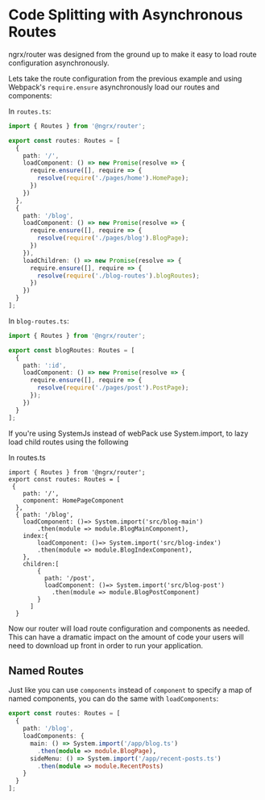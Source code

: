 # Code Splitting with Asynchronous Routes

ngrx/router was designed from the ground up to make it easy to load route configuration asynchronously.

Lets take the route configuration from the previous example and using Webpack's `require.ensure` asynchronously load our routes and components:

In `routes.ts`:
```ts
import { Routes } from '@ngrx/router';

export const routes: Routes = [
  {
    path: '/',
    loadComponent: () => new Promise(resolve => {
      require.ensure([], require => {
        resolve(require('./pages/home').HomePage);
      })
    })
  },
  {
    path: '/blog',
    loadComponent: () => new Promise(resolve => {
      require.ensure([], require => {
        resolve(require('./pages/blog').BlogPage);
      })
    }),
    loadChildren: () => new Promise(resolve => {
      require.ensure([], require => {
        resolve(require('./blog-routes').blogRoutes);
      })
    })
  }
];
```

In `blog-routes.ts`:
```ts
import { Routes } from '@ngrx/router';

export const blogRoutes: Routes = [
  {
    path: ':id',
    loadComponent: () => new Promise(resolve => {
      require.ensure([], require => {
        resolve(require('./pages/post').PostPage);
      });
    })
  }
];
```

If you're using SystemJs instead of webPack use System.import, to lazy load child routes using the following

In routes.ts
```
import { Routes } from '@ngrx/router';
export const routes: Routes = [
 {
    path: '/',
    component: HomePageComponent
  },
  { path: '/blog', 
    loadComponent: ()=> System.import('src/blog-main')
        .then(module => module.BlogMainComponent),
    index:{ 
        loadComponent: ()=> System.import('src/blog-index')
        .then(module => module.BlogIndexComponent),
    },
    children:[
        { 
          path: '/post',
          loadComponent: ()=> System.import('src/blog-post')
            .then(module => module.BlogPostComponent)
        }
      ]
  }
```

Now our router will load route configuration and components as needed. This can have a dramatic impact on the amount of code your users will need to download up front in order to run your application.

## Named Routes
Just like you can use `components` instead of `component` to specify a map of named components, you can do the same with `loadComponents`:

```ts
export const routes: Routes = [
  {
    path: '/blog',
    loadComponents: {
      main: () => System.import('/app/blog.ts')
        .then(module => module.BlogPage),
      sideMenu: () => System.import('/app/recent-posts.ts')
        .then(module => module.RecentPosts)
    }
  }
];
```


